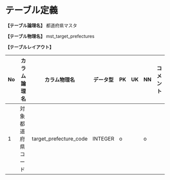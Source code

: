 # テーブル定義

**【テーブル論理名】**
都道府県マスタ

**【テーブル物理名】**
mst_target_prefectures

**【テーブルレイアウト】**

| No  | カラム論理名        | カラム物理名              | データ型  | PK  | UK  | NN  | コメント     |
| --- | ------------------- | ------------------------  | --------- | --- | --- | --- | ------------ |
| 1   | 対象都道府県コード  | target_prefecture_code    | INTEGER   | o   |     | o   |              |

